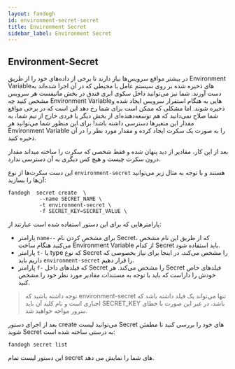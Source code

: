 ```yaml
---
layout: fandogh
id: environment-secret-secret
title: Environment Secret
sidebar_label: Environment Secret
---
```

## Environment-Secret
در بیشتر مواقع سرویس‌ها نیاز دارند تا برخی از داده‌های خود را از طریق Environment Variableهای ذخیره شده بر روی سیستم عامل یا محیطی که در آن اجرا شده‌اند به دست آورند.
شما نیز می‌توانید داخل سکوی ابری فندق در بخش مانیفست هر سرویس مشخص کنید چه Environment Variableهایی به هنگام استقرار سرویس ایجاد شده و ذخیره شوند.
اما مشکلی که ممکن است برای شما رخ دهد این است که در برخی مواقع شما صلاح نمی‌دانید که هم توسعه‌دهنده‌ای از بخش دیگر یا فردی خارج از تیم شما، به مقدار این متغیرها دسترسی داشته باشد!
برای این منظور شما می‌توانید هر Environment Variable را به صورت یک سکرت ایجاد کرده و مقدار مورد نظر را در آن ذخیره کنید.
 
 بعد از این کار، مقادیر از دید پنهان شده و فقط شخصی که سکرت را ساخته میداند مقدار درون سکرت چیست و هیچ کس دیگری به آن دسترسی ندارد.

این دست سکرت‌ها از نوع `environment-secret` هستند و با توجه به مثال زیر می‌توانید آن‌ها را بسازید:
```
fandogh  secret create  \
          --name SECRET_NAME \
          -t environment-secret \
          -f SECRET_KEY=SECRET_VALUE \
```
پارامتر‌هایی که برای این دستور استفاده شده است عبارتند از:

* پارامتر `name--` برای مشخص کردن نام Secret، که از طریق این نام مشخص می‌کنید هنگام ساخت Environment Variable از کدام Secret باید استفاده شود.
* پارامتر `t-` یا type که نوع Secret را مشخص می‌کند، در اینجا برای نیاز بخصوصی که داریم باید `environment-secret` را قرار دهیم.
* پارامتر‌ `f-` که فیلد‌های داخل Secret را مشخص می‌کند. هر Secret فیلد‌های خاص خودش را داراست که باید با توجه به مستندات مقادیر مورد نظر خود را مشخص کنید.

> توجه داشته باشید که environment-secret تنها می‌تواند یک فیلد داشته باشد که اجباری است و نام کلید آن باید SECRET_KEY باشد، در غیر این صورت با خطای سرور مواجه خواهید شد.

بعد از اجرای دستور create می‌توانید لیست Secret های خود را بررسی کنید تا مطمئن شوید Secret به درستی ساخته شده است:
```
fandogh secret list
```
این دستور لیست تمام secret های شما را نمایش می دهد.
